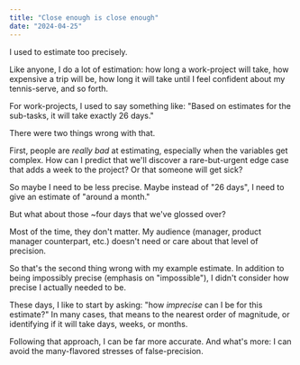 ```yaml
---
title: "Close enough is close enough"
date: "2024-04-25"
---
```


I used to estimate too precisely.

Like anyone, I do a lot of estimation: how long a work-project will take, how expensive a trip will be, how long it will take until I feel confident about my tennis-serve, and so forth. 

For work-projects, I used to say something like: "Based on estimates for the sub-tasks, it will take exactly 26 days."

There were two things wrong with that. 

First, people are _really bad_ at estimating, especially when the variables get complex. How can I predict that we'll discover a rare-but-urgent edge case that adds a week to the project? Or that someone will get sick?

So maybe I need to be less precise. Maybe instead of "26 days", I need to give an estimate of "around a month."

But what about those ~four days that we've glossed over? 

Most of the time, they don't matter. My audience (manager, product manager counterpart, etc.) doesn't need or care about that level of precision. 

So that's the second thing wrong with my example estimate. In addition to being impossibly precise (emphasis on "impossible"), I didn't consider how precise I actually needed to be.

These days, I like to start by asking: "how _imprecise_ can I be for this estimate?" In many cases, that means to the nearest order of magnitude, or identifying if it will take days, weeks, or months.

Following that approach, I can be far more accurate. And what's more: I can avoid the many-flavored stresses of false-precision. 